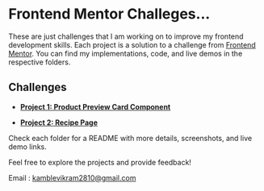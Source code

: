 # Frontend Mentor Challeges...

These are just challenges that I am working on to improve my frontend development skills. Each project is a solution to a challenge from [Frontend Mentor](https://www.frontendmentor.io/). You can find my implementations, code, and live demos in the respective folders.

## Challenges

- **[Project 1: Product Preview Card Component ](./0_Product_Preview_Card_Component/)**

- **[Project 2: Recipe Page](./1_Recipe_Page/)**

Check each folder for a README with more details, screenshots, and live demo links.


Feel free to explore the projects and provide feedback!

Email : kamblevikram2810@gmail.com